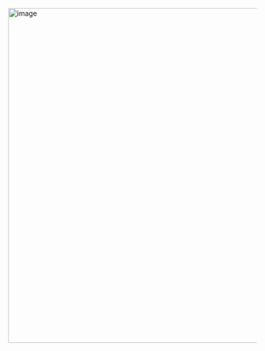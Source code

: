 
<img width="679" alt="image" src="https://user-images.githubusercontent.com/95081818/155505134-12359c81-9ecb-488b-b11f-42977b993ffc.png">
